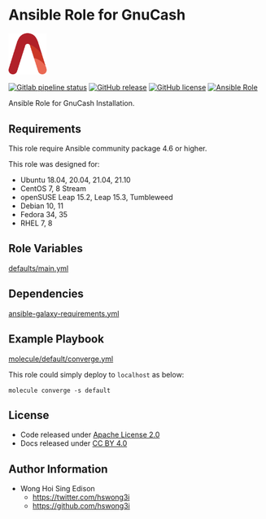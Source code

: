 # Ansible Role for GnuCash

<img src="/alvistack.svg" width="75" alt="AlviStack">

[![Gitlab pipeline status](https://img.shields.io/gitlab/pipeline/alvistack/ansible-role-gnucash/master)](https://gitlab.com/alvistack/ansible-role-gnucash/-/pipelines)
[![GitHub release](https://img.shields.io/github/release/alvistack/ansible-role-gnucash.svg)](https://github.com/alvistack/ansible-role-gnucash/releases)
[![GitHub license](https://img.shields.io/github/license/alvistack/ansible-role-gnucash.svg)](https://github.com/alvistack/ansible-role-gnucash/blob/master/LICENSE)
[![Ansible Role](https://img.shields.io/badge/galaxy-alvistack.gnucash-blue.svg)](https://galaxy.ansible.com/alvistack/gnucash)

Ansible Role for GnuCash Installation.

## Requirements

This role require Ansible community package 4.6 or higher.

This role was designed for:

  - Ubuntu 18.04, 20.04, 21.04, 21.10
  - CentOS 7, 8 Stream
  - openSUSE Leap 15.2, Leap 15.3, Tumbleweed
  - Debian 10, 11
  - Fedora 34, 35
  - RHEL 7, 8

## Role Variables

[defaults/main.yml](defaults/main.yml)

## Dependencies

[ansible-galaxy-requirements.yml](ansible-galaxy-requirements.yml)

## Example Playbook

[molecule/default/converge.yml](molecule/default/converge.yml)

This role could simply deploy to `localhost` as below:

    molecule converge -s default

## License

  - Code released under [Apache License 2.0](LICENSE)
  - Docs released under [CC BY 4.0](http://creativecommons.org/licenses/by/4.0/)

## Author Information

  - Wong Hoi Sing Edison
      - <https://twitter.com/hswong3i>
      - <https://github.com/hswong3i>
